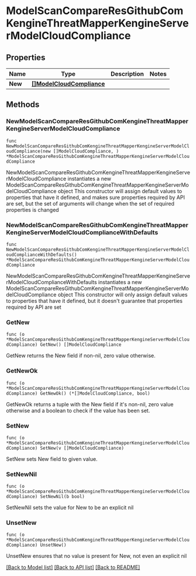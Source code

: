 # ModelScanCompareResGithubComKengineThreatMapperKengineServerModelCloudCompliance

## Properties

Name | Type | Description | Notes
------------ | ------------- | ------------- | -------------
**New** | [**[]ModelCloudCompliance**](ModelCloudCompliance.md) |  | 

## Methods

### NewModelScanCompareResGithubComKengineThreatMapperKengineServerModelCloudCompliance

`func NewModelScanCompareResGithubComKengineThreatMapperKengineServerModelCloudCompliance(new []ModelCloudCompliance, ) *ModelScanCompareResGithubComKengineThreatMapperKengineServerModelCloudCompliance`

NewModelScanCompareResGithubComKengineThreatMapperKengineServerModelCloudCompliance instantiates a new ModelScanCompareResGithubComKengineThreatMapperKengineServerModelCloudCompliance object
This constructor will assign default values to properties that have it defined,
and makes sure properties required by API are set, but the set of arguments
will change when the set of required properties is changed

### NewModelScanCompareResGithubComKengineThreatMapperKengineServerModelCloudComplianceWithDefaults

`func NewModelScanCompareResGithubComKengineThreatMapperKengineServerModelCloudComplianceWithDefaults() *ModelScanCompareResGithubComKengineThreatMapperKengineServerModelCloudCompliance`

NewModelScanCompareResGithubComKengineThreatMapperKengineServerModelCloudComplianceWithDefaults instantiates a new ModelScanCompareResGithubComKengineThreatMapperKengineServerModelCloudCompliance object
This constructor will only assign default values to properties that have it defined,
but it doesn't guarantee that properties required by API are set

### GetNew

`func (o *ModelScanCompareResGithubComKengineThreatMapperKengineServerModelCloudCompliance) GetNew() []ModelCloudCompliance`

GetNew returns the New field if non-nil, zero value otherwise.

### GetNewOk

`func (o *ModelScanCompareResGithubComKengineThreatMapperKengineServerModelCloudCompliance) GetNewOk() (*[]ModelCloudCompliance, bool)`

GetNewOk returns a tuple with the New field if it's non-nil, zero value otherwise
and a boolean to check if the value has been set.

### SetNew

`func (o *ModelScanCompareResGithubComKengineThreatMapperKengineServerModelCloudCompliance) SetNew(v []ModelCloudCompliance)`

SetNew sets New field to given value.


### SetNewNil

`func (o *ModelScanCompareResGithubComKengineThreatMapperKengineServerModelCloudCompliance) SetNewNil(b bool)`

 SetNewNil sets the value for New to be an explicit nil

### UnsetNew
`func (o *ModelScanCompareResGithubComKengineThreatMapperKengineServerModelCloudCompliance) UnsetNew()`

UnsetNew ensures that no value is present for New, not even an explicit nil

[[Back to Model list]](../README.md#documentation-for-models) [[Back to API list]](../README.md#documentation-for-api-endpoints) [[Back to README]](../README.md)


